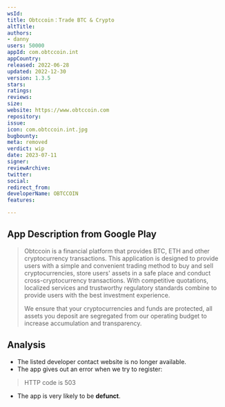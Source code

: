 ```yaml
---
wsId: 
title: Obtccoin：Trade BTC & Crypto
altTitle: 
authors:
- danny
users: 50000
appId: com.obtccoin.int
appCountry: 
released: 2022-06-28
updated: 2022-12-30
version: 1.3.5
stars: 
ratings: 
reviews: 
size: 
website: https://www.obtccoin.com
repository: 
issue: 
icon: com.obtccoin.int.jpg
bugbounty: 
meta: removed
verdict: wip
date: 2023-07-11
signer: 
reviewArchive: 
twitter: 
social: 
redirect_from: 
developerName: OBTCCOIN
features: 

---
```


## App Description from Google Play

> Obtccoin is a financial platform that provides BTC, ETH and other cryptocurrency transactions. This application is designed to provide users with a simple and convenient trading method to buy and sell cryptocurrencies, store users' assets in a safe place and conduct cross-cryptocurrency transactions. With competitive quotations, localized services and trustworthy regulatory standards combine to provide users with the best investment experience.
>
> We ensure that your cryptocurrencies and funds are protected, all assets you deposit are segregated from our operating budget to increase accumulation and transparency.

## Analysis

- The listed developer contact website is no longer available.
- The app gives out an error when we try to register:

> HTTP code is 503

- The app is very likely to be **defunct**.  
